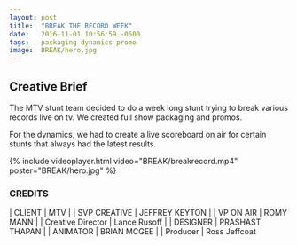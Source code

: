 ```yaml
---
layout: post
title:  "BREAK THE RECORD WEEK"
date:   2016-11-01 10:56:59 -0500
tags:   packaging dynamics promo
image:	BREAK/hero.jpg	
---
```


## Creative Brief

The MTV stunt team decided to do a week long stunt trying to break various records live on tv.  We created full show packaging and promos.

For the dynamics, we had to create a live scoreboard on air for certain stunts that always had the latest results.  

{% include videoplayer.html video="BREAK/breakrecord.mp4" poster="BREAK/hero.jpg" %}

### CREDITS

| CLIENT | MTV |
| SVP CREATIVE | JEFFREY KEYTON |
| VP ON AIR | ROMY MANN |
| Creative Director | Lance Rusoff |
| DESIGNER | PRASHAST THAPAN |
| ANIMATOR | BRIAN MCGEE |
| Producer | Ross Jeffcoat
